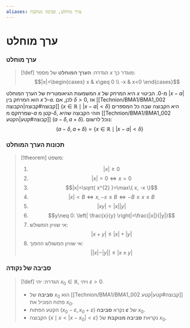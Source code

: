 ```yaml
---
aliases: ערך מוחלט, סביבה מנוקבת
---
```


# ערך מוחלט

### ערך מוחלט
>[!def] הגדרה:
> **הערך המוחלט** של מספר $x$ מוגדר כך:
> $$|x|=\begin{cases}
x & x\geq 0 \\
-x & x<0
\end{cases}$$

המשמעות הגיאומטרית של הערך המוחלט $x$ היא המרחק של $x$ מ-$0$.
הביטוי $|x-a|$ הוא המרחק בין $x$ ל-$a$. לכן, אם $\delta>0$, אז [[Technion/BMA1/BMA1_002 קבוצה#קבוצה|הקבוצה]] $\{ x \in \mathbb{R} \mid|x-a|<\delta \}$ היא הקבוצה שבה כל המספרים שמרחקם מ-$a$ קטן מ-$\delta$, וזוהי הקבוצה שהיא [[Technion/BMA1/BMA1_002 קבוצה#קטע|הקטע]] $(a-\delta,a+\delta)$. נוכל לרשום:
$$(a-\delta, a+\delta)=\{ x\in\mathbb{R} \mid |x-a|<\delta \}$$

### תכונות הערך המוחלט
>[!theorem] משפט:
>1. $$|x|\geq 0$$
>2. $$|x|=0\iff x=0$$
>3. $$|x|=\sqrt{ x^{2} }=\max\{ x, -x \}$$
>4. $$|x|<B \iff x, -x \leq B \iff-B\leq x\leq B$$
>5. $$|xy|=|x| |y|$$
>6. $$y\neq 0: \left| \frac{x}{y} \right|=\frac{|x|}{|y|}$$
>7. אי שוויון המשולש:
>	$$|x+y|\leq|x|+|y|$$
>8. אי שוויון המשולש ההפוך:
>	$$| |x|-|y| |\leq|x \pm y|$$

### סביבה של נקודה
>[!def] הגדרה:
>יהי ${x}_{0}\in \mathbb{R}$, ויהי $\varepsilon>0$.
>- **סביבה** של ${x}_{0}$ הוא [[Technion/BMA1/BMA1_002 קבוצה#קטע|קטע]] פתוח המכיל את ${x}_{0}$.
> - הקטע הפתוח $({x}_{0}-\varepsilon,{x}_{0}+\varepsilon)$ נקרא **סביבה $\varepsilon$** של ${x}_{0}$.
> - הקבוצה $\{ x \mid x<|x-{x}_{0}|<\varepsilon \}$ נקראת **סביבה מנוקבת** של ${x}_{0}$.
